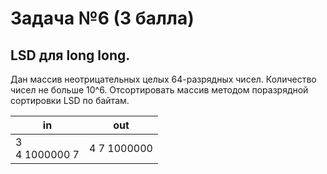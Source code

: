 # Задача №6 (3 балла)
## LSD для long long.
Дан массив неотрицательных целых 64-разрядных чисел. Количество чисел не больше 10^6. Отсортировать массив методом
поразрядной сортировки LSD по байтам.

| in | out |
|----|-----|
| 3<br>4 1000000 7 | 4 7 1000000 |